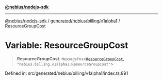 [**@nebius/nodejs-sdk**](../../../../../README.md)

***

[@nebius/nodejs-sdk](../../../../../README.md) / [generated/nebius/billing/v1alpha1](../README.md) / ResourceGroupCost

# Variable: ResourceGroupCost

> **ResourceGroupCost**: `MessageFns`\<[`ResourceGroupCost`](../interfaces/ResourceGroupCost.md), `"nebius.billing.v1alpha1.ResourceGroupCost"`\>

Defined in: src/generated/nebius/billing/v1alpha1/index.ts:891
